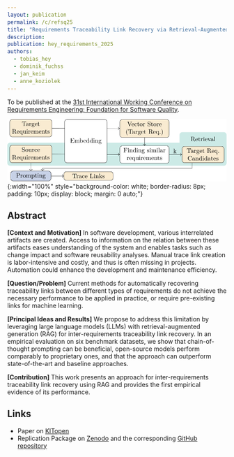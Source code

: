 ```yaml
---
layout: publication
permalink: /c/refsq25
title: "Requirements Traceability Link Recovery via Retrieval-Augmented Generation"
description:
publication: hey_requirements_2025
authors:
  - tobias_hey
  - dominik_fuchss
  - jan_keim
  - anne_koziolek
---
```


To be published at the [31st International Working Conference on Requirements Engineering: Foundation for Software Quality](https://2025.refsq.org/).

![Approach Overview](/assets/img/refsq25-approach.svg){:width="100%" style="background-color: white; border-radius: 8px; padding: 10px; display: block; margin: 0 auto;"}

## Abstract

**[Context and Motivation]**
In software development, various interrelated artifacts are created.
Access to information on the relation between these artifacts eases understanding of the system and enables tasks such as change impact and software reusability analyses.
Manual trace link creation is labor-intensive and costly, and thus is often missing in projects.
Automation could enhance the development and maintenance efficiency.

**[Question/Problem]**
Current methods for automatically recovering traceability links between different types of requirements do not achieve the necessary performance to be applied in practice, or require pre-existing links for machine learning.

**[Principal Ideas and Results]**
We propose to address this limitation by leveraging large language models (LLMs) with retrieval-augmented generation (RAG) for inter-requirements traceability link recovery.
In an empirical evaluation on six benchmark datasets, we show that chain-of-thought prompting can be beneficial, open-source models perform comparably to proprietary ones, and that the approach can outperform state-of-the-art and baseline approaches.

**[Contribution]** This work presents an approach for inter-requirements traceability link recovery using RAG and provides the first empirical evidence of its performance.

## Links

- Paper on [KITopen](https://publikationen.bibliothek.kit.edu/1000178589)
- Replication Package on [Zenodo](https://doi.org/10.5281/zenodo.14779457) and the corresponding [GitHub repository](https://github.com/ArDoCo/ReplicationPackage-REFSQ25_Requirements-TLR-via-RAG)
